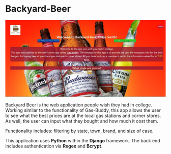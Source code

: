 # Backyard-Beer
![Landing Page for Site](backyard_app/static/images/backyard123.jpg)

Backyard Beer is the web application people wish they had in college.
Working similar to the functionality of Gas-Buddy, this app allows the user to see what the best prices are at the local gas stations and corner stores.
As well, the user can input what they bought and how much it cost them. 

Functionality includes: filtering by state, town, brand, and size of case.

This application uses **Python** within the **Django** framework. The back end includes authentication via **Regex** and **Bcrypt**.
